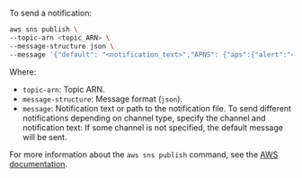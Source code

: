 To send a notification:

```bash
aws sns publish \
--topic-arn <topic_ARN> \
--message-structure json \
--message '{"default": "<notification_text>","APNS": {"aps":{"alert":"<notification_text>"}},"GCM": {"notification":{"body":"<notification_text>"}},"HMS": {"notification":{"body":"<notification_text>"}},"RUSTORE": {"notification":{"body":"<notification_text>"}},"WEB": "<notification_text>","sms": "<notification_text>"}'
```

Where:
  * `topic-arn`: Topic ARN.
  * `message-structure`: Message format (`json`).
  * `message`: Notification text or path to the notification file. To send different notifications depending on channel type, specify the channel and notification text: If some channel is not specified, the default message will be sent.

For more information about the `aws sns publish` command, see the [AWS documentation](https://docs.amazonaws.cn/en_us/sns/latest/dg/sns-publish-to-topic.html).